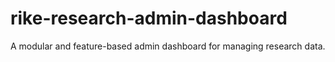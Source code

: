 # rike-research-admin-dashboard
A modular and feature-based admin dashboard for managing research data.
